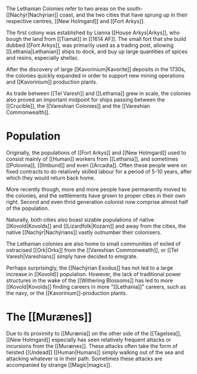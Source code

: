 The Lethanian Colonies refer to two areas on the south-[[Nachýr|Nachýrian]] coast, and the two cities that have sprung up in their respective centres, [[New Holmgard]] and [[Fort Arkys]].

The first colony was established by Lianna [[House Arkys|Arkys]], who bough the land from [[Tiamat]] in [[1614 AF]]. The small fort that she build dubbed [[Fort Arkys]], was primarily used as a trading post, allowing [[Lethania|Lethanian]] ships to dock, and buy up large quantities of spices and resins, especially shellac. 

After the discovery of large [[Kavorinium|Kavorite]] deposits in the 1730s, the colonies quickly expanded in order to support new mining operations and [[Kavorinium]] production plants. 

As trade between [[Tel Varesh]] and [[Lethania]] grew in scale, the colonies also proved an important midpoint for ships passing between the [[Crucible]], the [[Vareshian Colonies]] and the [[Vareshian Commonwealth]]. 

# Population 
Originally, the populations of [[Fort Arkys]] and [[New Holmgard]] used to consist mainly of [[Human]] workers from [[Lethania]], and sometimes [[Polovina]], [[Ilmbund]] and even [[Arcadia]]. Often these people were on fixed contracts to do relatively skilled labour for a period of 5-10 years, after which they would return back home. 

More recently though, more and more people have permanently moved to the colonies, and the settlements have grown to proper cities in their own right. Second and even thrid generation colonist now comprise almost half of the population. 

Naturally, both cities also boast sizable populations of native [[Kovold|Kovolds]] and [[Lizardfolk|Kozarn]] and away from the cities, the native [[Nachýr|Nachýrians]] vastly outnumber their colonisers.

The Lethanian colonies are also home to small communities of exiled of ostracised [[Ork|Orks]] from the [[Vareshian Commonwealth]], or [[Tel Varesh|Vareshians]] simply have decided to emigrate.

Perhaps surprisingly, the [[Nachýrian Exodus]] has not led to a large increase in [[Kovold]] population. However, the lack of traditional power structures in the wake of the [[Withering Blossoms]] has led to more [[Kovold|Kovolds]] finding careers in more "[[Lethania]]" careers, such as the navy, or the [[Kavorinium]]-production plants.

# The [[Murænes]]
Due to its proximity to [[Murænia]] on the other side of the [[Tagelsea]], [[New Holmgard]] especially has seen relatively frequent attacks or incursions from the [[Murænes]]. These attacks often take the form of twisted [[Undead]] [[Human|Humans]] simply walking out of the sea and attacking whatever is in their path. Sometimes these attacks are accompanied by strange [[Magic|magics]].